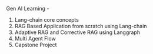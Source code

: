 Gen AI Learning - 
1. Lang-chain core concepts
2. RAG Based Application from scratch using Lang-chain
3. Adaptive RAG and Corrective RAG using Langgraph
4. Multi Agent Flow
5. Capstone Project 
